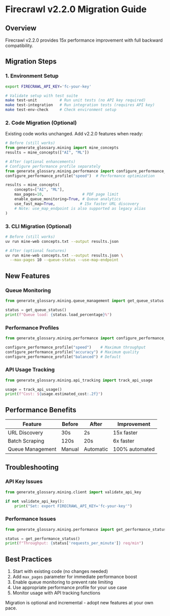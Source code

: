 # Firecrawl v2.2.0 Migration Guide

## Overview

Firecrawl v2.2.0 provides 15x performance improvement with full backward compatibility.

## Migration Steps

### 1. Environment Setup
```bash
export FIRECRAWL_API_KEY='fc-your-key'

# Validate setup with test suite
make test-unit          # Run unit tests (no API key required)
make test-integration   # Run integration tests (requires API key)
make test-env-check     # Check environment setup
```

### 2. Code Migration (Optional)
Existing code works unchanged. Add v2.2.0 features when ready:

```python
# Before (still works)
from generate_glossary.mining import mine_concepts
results = mine_concepts(["AI", "ML"])

# After (optional enhancements)
# Configure performance profile separately
from generate_glossary.mining.performance import configure_performance_profile
configure_performance_profile("speed")  # Performance optimization

results = mine_concepts(
    concepts=["AI", "ML"],
    max_pages=10,                 # PDF page limit
    enable_queue_monitoring=True, # Queue analytics
    use_fast_map=True,           # 15x faster URL discovery
    # Note: use_map_endpoint is also supported as legacy alias
)
```

### 3. CLI Migration (Optional)
```bash
# Before (still works)
uv run mine-web concepts.txt --output results.json

# After (optional features)
uv run mine-web concepts.txt --output results.json \
  --max-pages 10 --queue-status --use-map-endpoint
```

## New Features

### Queue Monitoring
```python
from generate_glossary.mining.queue_management import get_queue_status

status = get_queue_status()
print(f"Queue load: {status.load_percentage}%")
```

### Performance Profiles
```python
from generate_glossary.mining.performance import configure_performance_profile

configure_performance_profile("speed")    # Maximum throughput
configure_performance_profile("accuracy") # Maximum quality
configure_performance_profile("balanced") # Default
```

### API Usage Tracking
```python
from generate_glossary.mining.api_tracking import track_api_usage

usage = track_api_usage()
print(f"Cost: ${usage.estimated_cost:.2f}")
```

## Performance Benefits

| Feature | Before | After | Improvement |
|---------|--------|-------|-------------|
| URL Discovery | 30s | 2s | 15x faster |
| Batch Scraping | 120s | 20s | 6x faster |
| Queue Management | Manual | Automatic | 100% automated |

## Troubleshooting

### API Key Issues
```python
from generate_glossary.mining.client import validate_api_key

if not validate_api_key():
    print("Set: export FIRECRAWL_API_KEY='fc-your-key'")
```

### Performance Issues
```python
from generate_glossary.mining.performance import get_performance_status

status = get_performance_status()
print(f"Throughput: {status['requests_per_minute']} req/min")
```

## Best Practices

1. Start with existing code (no changes needed)
2. Add `max_pages` parameter for immediate performance boost
3. Enable queue monitoring to prevent rate limiting
4. Use appropriate performance profile for your use case
5. Monitor usage with API tracking functions

Migration is optional and incremental - adopt new features at your own pace.